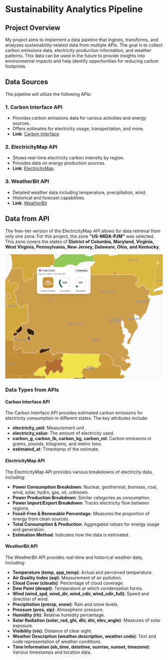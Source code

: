 # Sustainability Analytics Pipeline

## Project Overview

My project aims to implement a data pipeline that ingests, transforms, and analyzes sustainability-related data from multiple APIs. The goal is to collect carbon emissions data, electricity production information, and weather patterns. This data can be used in the future to provide insights into environmental impacts and help identify opportunities for reducing carbon footprints.

## Data Sources

The pipeline will utilize the following APIs:

### 1. Carbon Interface API

- Provides carbon emissions data for various activities and energy sources.
- Offers estimates for electricity usage, transportation, and more.
- **Link**: [Carbon Interface](https://www.carboninterface.com/)

### 2. ElectricityMap API

- Shows real-time electricity carbon intensity by region.
- Provides data on energy production sources.
- **Link**: [ElectricityMap](https://www.electricitymaps.com/)

### 3. WeatherBit API

- Detailed weather data including temperature, precipitation, wind.
- Historical and forecast capabilities.
- **Link**: [WeatherBit](https://www.weatherbit.io/)

## Data from API

The free-tier version of the ElectricityMap API allows for data retrieval from only one zone. For this project, the zone **"US-MIDA-PJM"** was selected. This zone covers the states of **District of Columbia, Maryland, Virginia, West Virginia, Pennsylvania, New Jersey, Delaware, Ohio, and Kentucky**.

<p align="center">
  <img src="zone_map.png" alt="US-MIDA-PJM Zone Map" width="700">
</p>

### Data Types from APIs

#### **Carbon Interface API**

The Carbon Interface API provides estimated carbon emissions for electricity consumption in different states. The key attributes include:

- **electricity_unit**: Measurement unit .
- **electricity_value**: The amount of electricity used.
- **carbon_g, carbon_lb, carbon_kg, carbon_mt**: Carbon emissions in grams, pounds, kilograms, and metric tons.
- **estimated_at**: Timestamp of the estimate.

#### **ElectricityMap API**

The ElectricityMap API provides various breakdowns of electricity data, including:

- **Power Consumption Breakdown**: Nuclear, geothermal, biomass, coal, wind, solar, hydro, gas, oil, unknown.
- **Power Production Breakdown**: Similar categories as consumption.
- **Power Import/Export Breakdown**: Tracks electricity flow between regions.
- **Fossil-Free & Renewable Percentage**: Measures the proportion of energy from clean sources.
- **Total Consumption & Production**: Aggregated values for energy usage and generation.
- **Estimation Method**: Indicates how the data is estimated.

#### **WeatherBit API**

The WeatherBit API provides real-time and historical weather data, including:

- **Temperature (temp, app_temp)**: Actual and perceived temperature.
- **Air Quality Index (aqi)**: Measurement of air pollution.
- **Cloud Cover (clouds)**: Percentage of cloud coverage.
- **Dew Point (dewpt)**: Temperature at which condensation forms.
- **Wind (wind_spd, wind_dir, wind_cdir, wind_cdir_full)**: Speed and direction of wind.
- **Precipitation (precip, snow)**: Rain and snow levels.
- **Pressure (pres, slp)**: Atmospheric pressure.
- **Humidity (rh)**: Relative humidity percentage.
- **Solar Radiation (solar_rad, ghi, dhi, dni, elev_angle)**: Measures of solar exposure.
- **Visibility (vis)**: Distance of clear sight.
- **Weather Description (weather.description, weather.code)**: Text and code representation of weather conditions.
- **Time Information (ob_time, datetime, sunrise, sunset, timezone)**: Various timestamps and location data.
